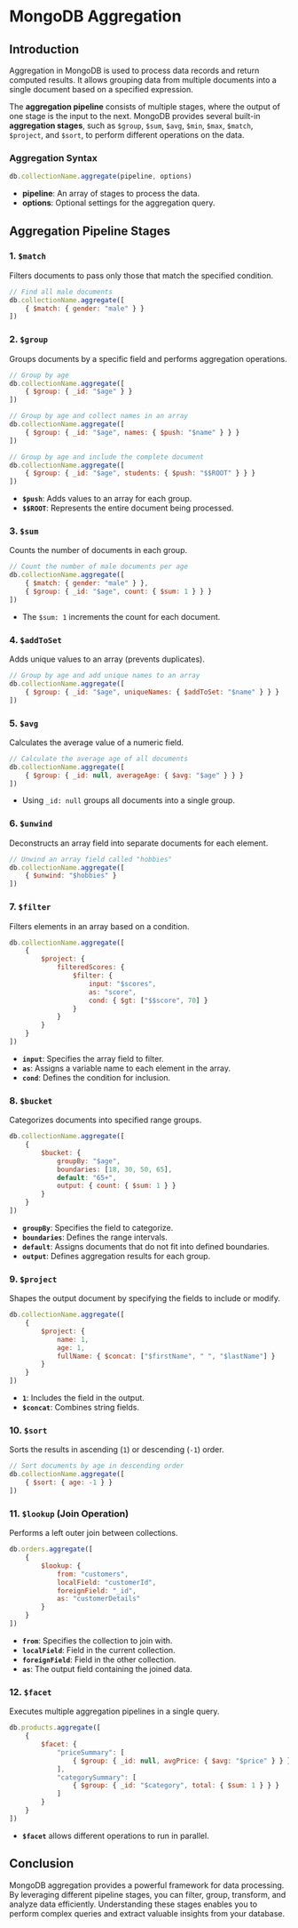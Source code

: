 # MongoDB Aggregation

## Introduction

Aggregation in MongoDB is used to process data records and return computed results. It allows grouping data from multiple documents into a single document based on a specified expression.

The **aggregation pipeline** consists of multiple stages, where the output of one stage is the input to the next. MongoDB provides several built-in **aggregation stages**, such as `$group`, `$sum`, `$avg`, `$min`, `$max`, `$match`, `$project`, and `$sort`, to perform different operations on the data.

### Aggregation Syntax

```javascript
db.collectionName.aggregate(pipeline, options)
```

- **pipeline**: An array of stages to process the data.
- **options**: Optional settings for the aggregation query.

## Aggregation Pipeline Stages

### 1. `$match`

Filters documents to pass only those that match the specified condition.

```javascript
// Find all male documents
db.collectionName.aggregate([
    { $match: { gender: "male" } }
])
```

### 2. `$group`

Groups documents by a specific field and performs aggregation operations.

```javascript
// Group by age
db.collectionName.aggregate([
    { $group: { _id: "$age" } }
])
```

```javascript
// Group by age and collect names in an array
db.collectionName.aggregate([
    { $group: { _id: "$age", names: { $push: "$name" } } }
])
```

```javascript
// Group by age and include the complete document
db.collectionName.aggregate([
    { $group: { _id: "$age", students: { $push: "$$ROOT" } } }
])
```

- **`$push`**: Adds values to an array for each group.
- **`$$ROOT`**: Represents the entire document being processed.

### 3. `$sum`

Counts the number of documents in each group.

```javascript
// Count the number of male documents per age
db.collectionName.aggregate([
    { $match: { gender: "male" } },
    { $group: { _id: "$age", count: { $sum: 1 } } }
])
```

- The `$sum: 1` increments the count for each document.

### 4. `$addToSet`

Adds unique values to an array (prevents duplicates).

```javascript
// Group by age and add unique names to an array
db.collectionName.aggregate([
    { $group: { _id: "$age", uniqueNames: { $addToSet: "$name" } } }
])
```

### 5. `$avg`

Calculates the average value of a numeric field.

```javascript
// Calculate the average age of all documents
db.collectionName.aggregate([
    { $group: { _id: null, averageAge: { $avg: "$age" } } }
])
```

- Using `_id: null` groups all documents into a single group.

### 6. `$unwind`

Deconstructs an array field into separate documents for each element.

```javascript
// Unwind an array field called "hobbies"
db.collectionName.aggregate([
    { $unwind: "$hobbies" }
])
```

### 7. `$filter`

Filters elements in an array based on a condition.

```javascript
db.collectionName.aggregate([
    {
        $project: {
            filteredScores: {
                $filter: {
                    input: "$scores",
                    as: "score",
                    cond: { $gt: ["$$score", 70] }
                }
            }
        }
    }
])
```

- **`input`**: Specifies the array field to filter.
- **`as`**: Assigns a variable name to each element in the array.
- **`cond`**: Defines the condition for inclusion.

### 8. `$bucket`

Categorizes documents into specified range groups.

```javascript
db.collectionName.aggregate([
    {
        $bucket: {
            groupBy: "$age",
            boundaries: [18, 30, 50, 65],
            default: "65+",
            output: { count: { $sum: 1 } }
        }
    }
])
```

- **`groupBy`**: Specifies the field to categorize.
- **`boundaries`**: Defines the range intervals.
- **`default`**: Assigns documents that do not fit into defined boundaries.
- **`output`**: Defines aggregation results for each group.

### 9. `$project`

Shapes the output document by specifying the fields to include or modify.

```javascript
db.collectionName.aggregate([
    {
        $project: {
            name: 1,
            age: 1,
            fullName: { $concat: ["$firstName", " ", "$lastName"] }
        }
    }
])
```

- **`1`**: Includes the field in the output.
- **`$concat`**: Combines string fields.

### 10. `$sort`

Sorts the results in ascending (`1`) or descending (`-1`) order.

```javascript
// Sort documents by age in descending order
db.collectionName.aggregate([
    { $sort: { age: -1 } }
])
```

### 11. `$lookup` (Join Operation)

Performs a left outer join between collections.

```javascript
db.orders.aggregate([
    {
        $lookup: {
            from: "customers",
            localField: "customerId",
            foreignField: "_id",
            as: "customerDetails"
        }
    }
])
```

- **`from`**: Specifies the collection to join with.
- **`localField`**: Field in the current collection.
- **`foreignField`**: Field in the other collection.
- **`as`**: The output field containing the joined data.

### 12. `$facet`

Executes multiple aggregation pipelines in a single query.

```javascript
db.products.aggregate([
    {
        $facet: {
            "priceSummary": [
                { $group: { _id: null, avgPrice: { $avg: "$price" } } }
            ],
            "categorySummary": [
                { $group: { _id: "$category", total: { $sum: 1 } } }
            ]
        }
    }
])
```

- **`$facet`** allows different operations to run in parallel.

## Conclusion

MongoDB aggregation provides a powerful framework for data processing. By leveraging different pipeline stages, you can filter, group, transform, and analyze data efficiently. Understanding these stages enables you to perform complex queries and extract valuable insights from your database.

